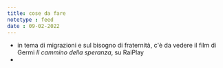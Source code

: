 ```yaml
---
title: cose da fare
notetype : feed
date : 09-02-2022
---
```


- in tema di migrazioni e sul bisogno di fraternità, c'è da vedere il film di Germi _Il cammino della speranza_, su RaiPlay
- 